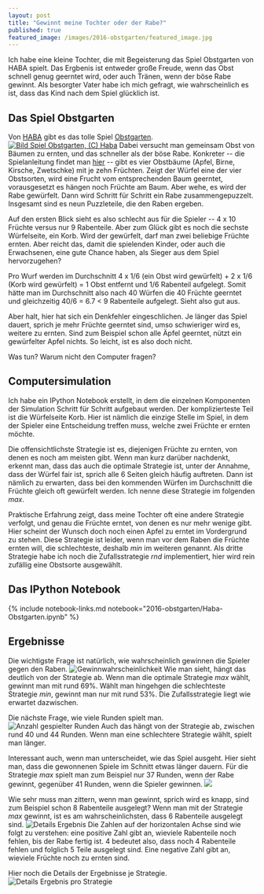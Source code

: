 ```yaml
---
layout: post
title: "Gewinnt meine Tochter oder der Rabe?"
published: true
featured_image: /images/2016-obstgarten/featured_image.jpg
---
```

Ich habe eine kleine Tochter, die mit Begeisterung das Spiel Obstgarten von HABA spielt. Das Ergbenis ist entweder große Freude, wenn das Obst schnell genug geerntet wird, oder auch Tränen, wenn der böse Rabe gewinnt. Als besorgter Vater habe ich mich gefragt, wie wahrscheinlich es ist, dass das Kind nach dem Spiel glücklich ist.

## Das Spiel Obstgarten

Von [HABA](https://www.haba.de) gibt es das tolle Spiel [Obstgarten](https://www.haba.de/de_DE/spielzeug/obstgarten/p/1000017). [![Bild Spiel Obstgarten, (C) Haba](/images/2016-obstgarten/obstgarten.jpg "Copyright HABA")](https://www.haba.de/de_DE/spielzeug/obstgarten/p/1000017) Dabei versucht man gemeinsam Obst von Bäumen zu ernten, und das schneller als der böse Rabe. Konkreter -- die Spielanleitung findet man [hier](http://www.haba.de/medias/sys_master/hcd/hdb/8802231812126.pdf) -- gibt es vier Obstbäume (Apfel, Birne, Kirsche, Zwetschke) mit je zehn Früchten. Zeigt der Würfel eine der vier Obstsorten, wird eine Frucht vom entsprechenden Baum geerntet, vorausgesetzt es hängen noch Früchte am Baum. Aber wehe, es wird der Rabe gewürfelt. Dann wird Schritt für Schritt ein Rabe zusammengepuzzelt. Insgesamt sind es neun Puzzleteile, die den Raben ergeben.

Auf den ersten Blick sieht es also schlecht aus für die Spieler -- 4 x 10 Früchte versus nur 9 Rabenteile. Aber zum Glück gibt es noch die sechste Würfelseite, ein Korb. Wird der gewürfelt, darf man zwei beliebige Früchte ernten. Aber reicht das, damit die spielenden Kinder, oder auch die Erwachsenen, eine gute Chance haben, als Sieger aus dem Spiel hervorzugehen?

Pro Wurf werden im Durchschnitt 4 x 1/6 (ein Obst wird gewürfelt) + 2 x 1/6 (Korb wird gewürfelt) = 1 Obst entfernt und 1/6 Rabenteil aufgelegt. Somit hätte man im Durchschnitt also nach 40 Würfen die 40 Früchte geerntet und gleichzeitig 40/6 = 6.7 < 9 Rabenteile aufgelegt. Sieht also gut aus.

Aber halt, hier hat sich ein Denkfehler eingeschlichen. Je länger das Spiel dauert, sprich je mehr Früchte geerntet sind, umso schwieriger wird es, weitere zu ernten. Sind zum Beispiel schon alle Äpfel geerntet, nützt ein gewürfelter Apfel nichts. So leicht, ist es also doch nicht.

Was tun? Warum nicht den Computer fragen?

## Computersimulation

Ich habe ein IPython Notebook erstellt, in dem die einzelnen Komponenten der Simulation Schritt für Schritt aufgebaut werden. Der komplizierteste Teil ist die Würfelseite Korb. Hier ist nämlich die einzige Stelle im Spiel, in dem der Spieler eine Entscheidung treffen muss, welche zwei Früchte er ernten möchte.

Die offensichtlichste Strategie ist es, diejenigen Früchte zu ernten, von denen es noch am meisten gibt. Wenn man kurz darüber nachdenkt, erkennt man, dass das auch die optimale Strategie ist, unter der Annahme, dass der Würfel fair ist, sprich alle 6 Seiten gleich häufig auftreten. Dann ist nämlich zu erwarten, dass bei den kommenden Würfen im Durchschnitt die Früchte gleich oft gewürfelt werden. Ich nenne diese Strategie im folgenden *max*.

Praktische Erfahrung zeigt, dass meine Tochter oft eine andere Strategie verfolgt, und genau die Früchte erntet, von denen es nur mehr wenige gibt. Hier scheint der Wunsch doch noch einen Apfel zu erntet im Vordergrund zu stehen. Diese Strategie ist leider, wenn man vor dem Raben die Früchte ernten will, die schlechteste, deshalb *min* im weiteren genannt. Als dritte Strategie habe ich noch die Zufallsstrategie *rnd* implementiert, hier wird rein zufällig eine Obstsorte ausgewählt.

## Das IPython Notebook

{% include notebook-links.md notebook="2016-obstgarten/Haba-Obstgarten.ipynb" %}

## Ergebnisse

Die wichtigste Frage ist natürlich, wie wahrscheinlich gewinnen die Spieler gegen den Raben.
![Gewinnwahrscheinlichkeit](/images/2016-obstgarten/01_gewinnwahrscheinlichkeit.svg) Wie man sieht, hängt das deutlich von der Strategie ab. Wenn man die optimale Strategie *max* wählt, gewinnt man mit rund 69%. Wählt man hingehgen die schlechteste Strategie *min*, gewinnt man nur mit rund 53%. Die Zufallsstrategie liegt wie erwartet dazwischen.

Die nächste Frage, wie viele Runden spielt man.
![Anzahl gespielter Runden](/images/2016-obstgarten/02_gespielte_runden.svg)
Auch das hängt von der Strategie ab, zwischen rund 40 und 44 Runden. Wenn man eine schlechtere Strategie wählt, spielt man länger.

Interessant auch, wenn man unterscheidet, wie das Spiel ausgeht. Hier sieht man, dass die gewonnenen Spiele im Schnitt etwas länger dauern. Für die Strategie *max* spielt man zum Beispiel nur 37 Runden, wenn der Rabe gewinnt, gegenüber 41 Runden, wenn die Spieler gewinnen.
![](/images/2016-obstgarten/03_gespielte_runden_je_ergebnis.svg)

Wie sehr muss man zittern, wenn man gewinnt, sprich wird es knapp, sind zum Beispiel schon 8 Rabenteile ausgelegt? Wenn man mit der Strategie *max* gewinnt, ist es am wahrscheinlichsten, dass 6 Rabenteile ausgelegt sind.
![Details Ergebnis](/images/2016-obstgarten/04_verteilung_punkte_strategie_max.svg)
Die Zahlen auf der horizontalen Achse sind wie folgt zu verstehen: eine positive Zahl gibt an, wieviele Rabenteile noch fehlen, bis der Rabe fertig ist. 4 bedeutet also, dass noch 4 Rabenteile fehlen und folglich 5 Teile ausgelegt sind. Eine negative Zahl gibt an, wieviele Früchte noch zu ernten sind.

Hier noch die Details der Ergebnisse je Strategie.
![Details Ergebnis pro Strategie](/images/2016-obstgarten/05_verteilung_punkte_je_strategie.svg)
